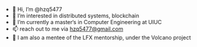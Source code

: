 - 👋 Hi, I’m @hzq5477
- 👀 I’m interested in distributed systems, blockchain
- 🌱 I’m currently a master‘s in Computer Engineering at UIUC
- 📫 reach out to me via hzq5477@gmail.com
- 🌋 I am also a mentee of the LFX mentorship, under the Volcano project

<!---
hzq5477/hzq5477 is a ✨ special ✨ repository because its `README.md` (this file) appears on your GitHub profile.
You can click the Preview link to take a look at your changes.
--->
